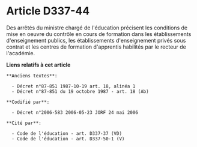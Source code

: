 # Article D337-44

Des arrêtés du ministre chargé de l'éducation précisent les conditions de mise en oeuvre du contrôle en cours de formation
dans les établissements d'enseignement publics, les établissements d'enseignement privés sous contrat et les centres de
formation d'apprentis habilités par le recteur de l'académie.

**Liens relatifs à cet article**

	**Anciens textes**:

	  - Décret n°87-851 1987-10-19 art. 18, alinéa 1
	  - Décret n°87-851 du 19 octobre 1987 - art. 18 (Ab)

	**Codifié par**:

	  - Décret n°2006-583 2006-05-23 JORF 24 mai 2006

	**Cité par**:

	  - Code de l'éducation - art. D337-37 (VD)
	  - Code de l'éducation - art. D337-50-1 (V)
